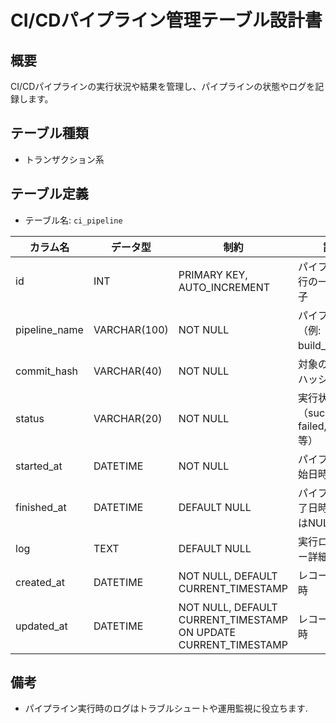 # CI/CDパイプライン管理テーブル設計書

## 概要
CI/CDパイプラインの実行状況や結果を管理し、パイプラインの状態やログを記録します。

## テーブル種類
- トランザクション系

## テーブル定義
- テーブル名: `ci_pipeline`

| カラム名      | データ型      | 制約                                      | 説明                                  |
|---------------|---------------|-------------------------------------------|---------------------------------------|
| id            | INT           | PRIMARY KEY, AUTO_INCREMENT               | パイプライン実行の一意な識別子          |
| pipeline_name | VARCHAR(100)  | NOT NULL                                  | パイプライン名（例: build_master）     |
| commit_hash   | VARCHAR(40)   | NOT NULL                                  | 対象のコミットハッシュ                |
| status        | VARCHAR(20)   | NOT NULL                                  | 実行状態（success, failed, running 等） |
| started_at    | DATETIME      | NOT NULL                                  | パイプライン開始日時                  |
| finished_at   | DATETIME      | DEFAULT NULL                              | パイプライン終了日時（実行中はNULL）    |
| log           | TEXT          | DEFAULT NULL                              | 実行ログ（エラー詳細等）                |
| created_at    | DATETIME      | NOT NULL, DEFAULT CURRENT_TIMESTAMP       | レコード作成日時                      |
| updated_at    | DATETIME      | NOT NULL, DEFAULT CURRENT_TIMESTAMP ON UPDATE CURRENT_TIMESTAMP | レコード更新日時    |

## 備考
- パイプライン実行時のログはトラブルシュートや運用監視に役立ちます.
